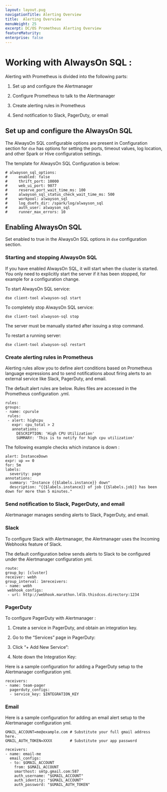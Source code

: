 ```yaml
---
layout: layout.pug
navigationTitle: Alerting Overview
title:  Alerting Overview
menuWeight: 25
excerpt: DC/OS Prometheus Alerting Overview
featureMaturity:
enterprise: false
---
```


# Working with AlwaysOn SQL :

 Alerting with Prometheus is divided into the following parts:

  1. Set up and configure the Alertmanager

  2. Configure Prometheus to talk to the Alertmanager

  3. Create alerting rules in Prometheus

  4. Send notification to Slack, PagerDuty, or email

## Set up and configure the AlwaysOn SQL

  The AlwaysOn SQL configurable options are present in Configuration section for `dse` has options for setting the ports, timeout values, log location, and other Spark or Hive configuration settings.

The template for AlwaysOn SQL Configuration is below:

```
# alwayson_sql_options:
#     enabled: false
#     thrift_port: 10000
#     web_ui_port: 9077
#     reserve_port_wait_time_ms: 100
#     alwayson_sql_status_check_wait_time_ms: 500
#     workpool: alwayson_sql
#     log_dsefs_dir: /spark/log/alwayson_sql
#     auth_user: alwayson_sql
#     runner_max_errors: 10
```

## Enabling AlwaysOn SQL

Set enabled to true in the AlwaysOn SQL options in `dse` configuration section.

### Starting and stopping AlwaysOn SQL

 If you have enabled AlwaysOn SQL, it will start when the cluster is started. You only need to explicitly start the server if it has been stopped, for example for a configuration change.
 
 To start AlwaysOn SQL service:

```
dse client-tool alwayson-sql start
```

 To completely stop AlwaysOn SQL service:
 
```
dse client-tool alwayson-sql stop
```
 The server must be manually started after issuing a stop command.
 
 To restart a running server:
 
```
dse client-tool alwayson-sql restart
```

### Create alerting rules in Prometheus
  Alerting rules allow you to define alert conditions based on Prometheus language expressions and to send notifications about firing alerts to an external service like Slack, PagerDuty, and email.

The default alert rules are below. Rules files are accessed in the Prometheus configuration .yml.

```
rules:
groups:
- name: cpurule
 rules:
 - alert: highcpu
   expr: cpu_total > 2
   annotations:
     DESCRIPTION: 'High CPU Utilization'
     SUMMARY: 'This is to notify for high cpu utilization'
```
The following example checks which instance is down :

```
alert: InstanceDown
expr: up == 0
for: 5m
labels:
  severity: page
annotations:
  summary: "Instance {{$labels.instance}} down"
  description: "{{$labels.instance}} of job {{$labels.job}} has been down for more than 5 minutes."

```
### Send notification to Slack, PagerDuty, and email

 Alertmanager manages sending alerts to Slack, PagerDuty, and email.

### Slack

  To configure Slack with Alertmanager, the Alertmanager uses the Incoming Webhooks feature of Slack.

  The default configuration below sends alerts to Slack to be configured under the Alertmanager configuration yml.

```
route:
group_by: [cluster]
receiver: webh
group_interval: 1mreceivers:
- name: webh
 webhook_configs:
 - url: http://webhook.marathon.l4lb.thisdcos.directory:1234
```

### PagerDuty
To configure PagerDuty with Alertmanager :

1. Create a service in PagerDuty, and obtain an integration key.

2. Go to the “Services” page in PagerDuty:

3. Click “+ Add New Service”:

4. Note down the Integration Key:

Here is a sample configuration for adding a PagerDuty setup to the Alertmanager configuration yml.

```
receivers:
- name: team-pager
  pagerduty_configs:
  - service_key: $INTEGRATION_KEY
```

### Email
  Here is a sample configuration for adding an email alert setup to the Alertmanager configuration yml.

```
GMAIL_ACCOUNT=me@example.com # Substitute your full gmail address here.
GMAIL_AUTH_TOKEN=XXXX        # Substitute your app password

receivers:
- name: email-me
  email_configs:
  - to: $GMAIL_ACCOUNT
    from: $GMAIL_ACCOUNT
    smarthost: smtp.gmail.com:587
    auth_username: "$GMAIL_ACCOUNT"
    auth_identity: "$GMAIL_ACCOUNT"
    auth_password: "$GMAIL_AUTH_TOKEN"
```

